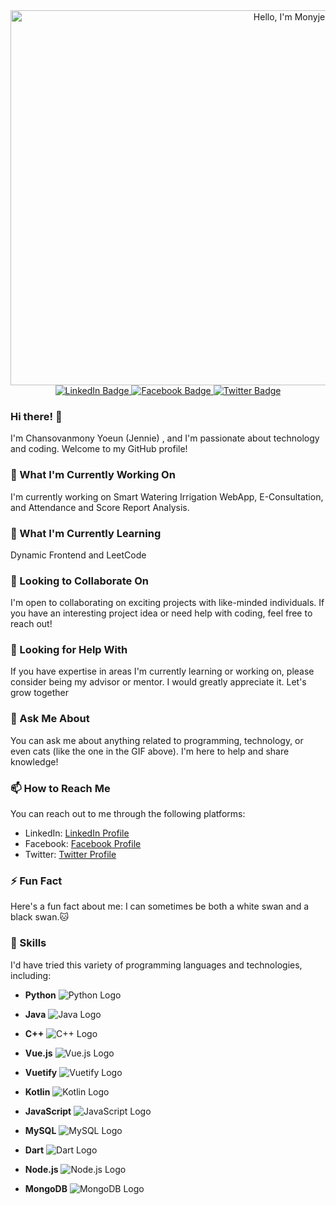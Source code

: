<!--
**Monyjenni/Monyjenni** is a ✨ _special_ ✨ repository because its `README.md` (this file) appears on your GitHub profile.
-->

<div id="header" align="center">
  <img src="https://media.tenor.com/gVCgzpv0B7AAAAAC/cat-cute.gif" width="900" height="600" alt="Hello, I'm Monyjenni!"/>
</div>

<div id="badges" align="center">
  <a href="https://www.linkedin.com/in/chansovanmony-yoeun-140015194/">
    <img src="https://img.shields.io/badge/LinkedIn-blue?style=for-the-badge&logo=linkedin&logoColor=white" alt="LinkedIn Badge"/>
  </a>
  <a href="https://www.facebook.com/yoeun.chansovanmony">
    <img src="https://img.shields.io/badge/Facebook-blue?style=for-the-badge&logo=facebook&logoColor=white" alt="Facebook Badge"/>
  </a>
  <a href="https://twitter.com/jennie_milkyway">
    <img src="https://img.shields.io/badge/Twitter-blue?style=for-the-badge&logo=twitter&logoColor=white" alt="Twitter Badge"/>
  </a>
</div>

### Hi there! 👋

I'm Chansovanmony Yoeun (Jennie) , and I'm passionate about technology and coding. Welcome to my GitHub profile!

### 🔭 What I'm Currently Working On

I'm currently working on Smart Watering Irrigation WebApp, E-Consultation, and Attendance and Score Report Analysis.

### 🌱 What I'm Currently Learning

Dynamic Frontend and LeetCode

### 👯 Looking to Collaborate On

I'm open to collaborating on exciting projects with like-minded individuals. If you have an interesting project idea or need help with coding, feel free to reach out!

### 🤔 Looking for Help With

If you have expertise in areas I'm currently learning or working on, please consider being my advisor or mentor. I would greatly appreciate it. Let's grow together

### 💬 Ask Me About

You can ask me about anything related to programming, technology, or even cats (like the one in the GIF above). I'm here to help and share knowledge!

### 📫 How to Reach Me

You can reach out to me through the following platforms:
- LinkedIn: [LinkedIn Profile](https://www.linkedin.com/in/chansovanmony-yoeun-140015194/)
- Facebook: [Facebook Profile](https://www.facebook.com/yoeun.chansovanmony)
- Twitter: [Twitter Profile](https://twitter.com/jennie_milkyway)

### ⚡ Fun Fact

Here's a fun fact about me: I can sometimes be both a white swan and a black swan.🐱

### 💼 Skills

I'd have tried this variety of programming languages and technologies, including:

- **Python** ![Python Logo](https://www.python.org/static/community_logos/python-logo.png)

- **Java** ![Java Logo](https://www.oracle.com/a/ocom/img/cb71-java-logo.png)
- **C++** ![C++ Logo](https://upload.wikimedia.org/wikipedia/commons/thumb/1/18/ISO_C%2B%2B_Logo.svg/512px-ISO_C%2B%2B_Logo.svg.png)
- **Vue.js** ![Vue.js Logo](https://vuejs.org/images/logo.png)
- **Vuetify** ![Vuetify Logo](https://cdn.vuetifyjs.com/docs/images/logos/vuetify-logo-300.png)
- **Kotlin** ![Kotlin Logo](https://upload.wikimedia.org/wikipedia/commons/thumb/7/74/Kotlin_Icon.png/512px-Kotlin_Icon.png)

- **JavaScript** ![JavaScript Logo](https://upload.wikimedia.org/wikipedia/commons/thumb/6/6a/JavaScript-logo.png/480px-JavaScript-logo.png)

- **MySQL** ![MySQL Logo](https://upload.wikimedia.org/wikipedia/en/thumb/6/62/MySQL.svg/1920px-MySQL.svg.png)

- **Dart** ![Dart Logo](https://upload.wikimedia.org/wikipedia/commons/thumb/e/e3/Dart_programming_language_logo.svg/512px-Dart_programming_language_logo.svg.png)

- **Node.js** ![Node.js Logo](https://upload.wikimedia.org/wikipedia/commons/thumb/d/d9/Node.js_logo.svg/512px-Node.js_logo.svg.png)

- **MongoDB** ![MongoDB Logo](https://webassets.mongodb.com/_com_assets/cms/mongodb-logo-rgb-j6w271g1xn.jpg)

